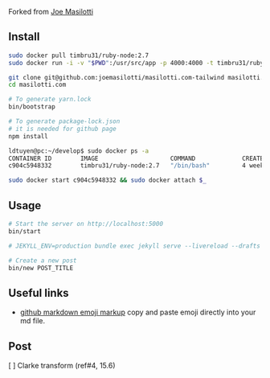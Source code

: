 Forked from [Joe Masilotti](https://github.com/joemasilotti)

## Install

```bash
sudo docker pull timbru31/ruby-node:2.7
sudo docker run -i -v "$PWD":/usr/src/app -p 4000:4000 -t timbru31/ruby-node:2.7  /bin/bash

git clone git@github.com:joemasilotti/masilotti.com-tailwind masilotti.com
cd masilotti.com

# To generate yarn.lock
bin/bootstrap

# To generate package-lock.json
# it is needed for github page
npm install

ldtuyen@pc:~/develop$ sudo docker ps -a
CONTAINER ID        IMAGE                    COMMAND             CREATED             STATUS                     PORTS               NAMES
c904c5948332        timbru31/ruby-node:2.7   "/bin/bash"         4 weeks ago         Exited (130) 3 weeks ago                       festive_panini

sudo docker start c904c5948332 && sudo docker attach $_
```

## Usage

```bash
# Start the server on http://localhost:5000
bin/start

# JEKYLL_ENV=production bundle exec jekyll serve --livereload --drafts --future --port 4000 --livereload_port 35729 "$@"

# Create a new post
bin/new POST_TITLE
```

## Useful links
- [github markdown emoji markup](https://gist.github.com/rxaviers/7360908) copy and paste emoji directly into your md file.
## Post
[ ] Clarke transform (ref#4, 15.6)